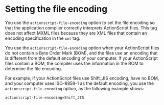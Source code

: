 # Setting the file encoding

You use the `actionscript-file-encoding` option to set the file encoding so that
the application compiler correctly interprets ActionScript files. This tag does
not affect MXML files because they are XML files that contain an encoding
specification in the `xml` tag.

You use the `actionscript-file-encoding` option when your ActionScript files do
not contain a Byte Order Mark (BOM), and the files use an encoding that is
different from the default encoding of your computer. If your ActionScript files
contain a BOM, the compiler uses the information in the BOM to determine the
file encoding.

For example, if your ActionScript files use Shift_JIS encoding, have no BOM, and
your computer uses ISO-8859-1 as the default encoding, you use the
`actionscript-file-encoding` option, as the following example shows:

    actionscript-file-encoding=Shift_JIS
